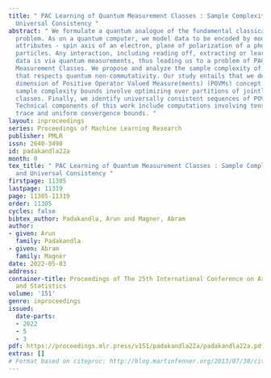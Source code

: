 ```yaml
---
title: " PAC Learning of Quantum Measurement Classes : Sample Complexity Bounds and
  Universal Consistency "
abstract: " We formulate a quantum analogue of the fundamental classical PAC learning
  problem. As on a quantum computer, we model data to be encoded by modifying specific
  attributes - spin axis of an electron, plane of polarization of a photon - of sub-atomic
  particles. Any interaction, including reading off, extracting or learning from such
  data is via quantum measurements, thus leading us to a problem of PAC learning Quantum
  Measurement Classes. We propose and analyze the sample complexity of a new ERM algorithm
  that respects quantum non-commutativity. Our study entails that we define the VC
  dimension of Positive Operator Valued Measure(ments) (POVMs) concept classes. Our
  sample complexity bounds involve optimizing over partitions of jointly measurable
  classes. Finally, we identify universally consistent sequences of POVM classes.
  Technical components of this work include computations involving tensor products,
  trace and uniform convergence bounds. "
layout: inproceedings
series: Proceedings of Machine Learning Research
publisher: PMLR
issn: 2640-3498
id: padakandla22a
month: 0
tex_title: " PAC Learning of Quantum Measurement Classes : Sample Complexity Bounds
  and Universal Consistency "
firstpage: 11305
lastpage: 11319
page: 11305-11319
order: 11305
cycles: false
bibtex_author: Padakandla, Arun and Magner, Abram
author:
- given: Arun
  family: Padakandla
- given: Abram
  family: Magner
date: 2022-05-03
address:
container-title: Proceedings of The 25th International Conference on Artificial Intelligence
  and Statistics
volume: '151'
genre: inproceedings
issued:
  date-parts:
  - 2022
  - 5
  - 3
pdf: https://proceedings.mlr.press/v151/padakandla22a/padakandla22a.pdf
extras: []
# Format based on citeproc: http://blog.martinfenner.org/2013/07/30/citeproc-yaml-for-bibliographies/
---
```

